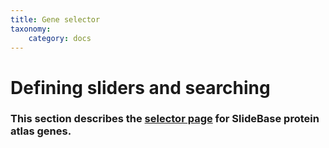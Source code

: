 ```yaml
---
title: Gene selector
taxonomy:
    category: docs
---
```



# Defining sliders and searching 

### This section describes the [selector page](http://slidebase.binf.ku.dk/protein_atlas/selector) for SlideBase protein atlas genes. 